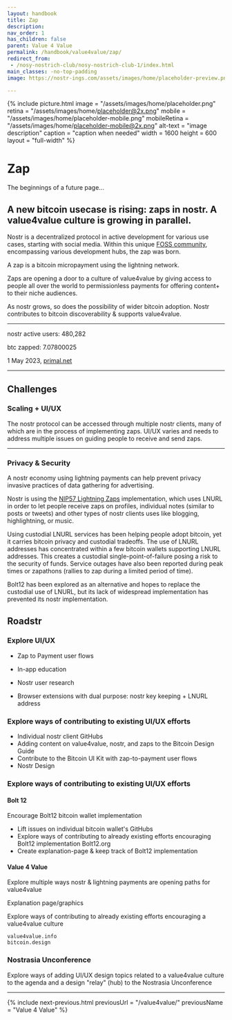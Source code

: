 ```yaml
---
layout: handbook
title: Zap
description:
nav_order: 1
has_children: false
parent: Value 4 Value
permalink: /handbook/value4value/zap/
redirect_from:
 - /nosy-nostrich-club/nosy-nostrich-club-1/index.html
main_classes: -no-top-padding
image: https://nostr-ings.com/assets/images/home/placeholder-preview.png

---
```


<!---

Editor's notes

Illustration sources:


--->

{% include picture.html
   image = "/assets/images/home/placeholder.png"
   retina = "/assets/images/home/placeholder@2x.png"
   mobile = "/assets/images/home/placeholder-mobile.png"
   mobileRetina = "/assets/images/home/placeholder-mobile@2x.png"
   alt-text = "image description"
   caption = "caption when needed"
   width = 1600
   height = 600
   layout = "full-width"
%}

# Zap

The beginnings of a future page...

## A new bitcoin usecase is rising: zaps in nostr. A value4value culture is growing in parallel.

Nostr is a decentralized protocol in active development for various use cases, starting with social media. Within this unique [FOSS community](https://github.com/nostr-protocol/nostr), encompassing various development hubs, the zap was born.

A zap is a bitcoin micropayment using the lightning network.

Zaps are opening a door to a culture of value4value by giving access to people all over the world to permissionless payments for offering content+ to their niche audiences.

As nostr grows, so does the possibility of wider bitcoin adoption. Nostr contributes to bitcoin discoverability & supports value4value.

---

nostr active users: 480,282

btc zapped: 7.07800025

1 May 2023, [primal.net](https://primal.net)

---

## Challenges

### Scaling + UI/UX

The nostr protocol can be accessed through multiple nostr clients, many of which are in the process of implementing zaps. UI/UX varies and needs to address multiple issues on guiding people to receive and send zaps.

---

### Privacy & Security

A nostr economy using lightning payments can help prevent privacy invasive practices of data gathering for advertising.

Nostr is using the [NIP57 Lightning Zaps](https://github.com/nostr-protocol/nips/blob/master/57.md) implementation, which uses LNURL in order to let people receive zaps on profiles, individual notes (similar to posts or tweets) and other types of nostr clients uses like blogging, highlightning, or music.

Using custodial LNURL services has been helping people adopt bitcoin, yet it carries bitcoin privacy and custodial tradeoffs. The use of LNURL addresses has concentrated within a few bitcoin wallets supporting LNURL addresses. This creates a custodial single-point-of-failure posing a risk to the security of funds. Service outages have also been reported during peak times or zapathons (rallies to zap during a limited period of time).

Bolt12 has been explored as an alternative and hopes to replace the custodial use of LNURL, but its lack of widespread implementation has prevented its nostr implementation.

## Roadstr

### Explore UI/UX

* Zap to Payment user flows

* In-app education

* Nostr user research

* Browser extensions with dual purpose: nostr key keeping + LNURL address

### Explore ways of contributing to existing UI/UX efforts

* Individual nostr client GitHubs
* Adding content on value4value, nostr, and zaps to the Bitcoin Design Guide
* Contribute to the Bitcoin UI Kit with zap-to-payment user flows
* Nostr Design

### Explore ways of contributing to existing UI/UX efforts

#### Bolt 12

Encourage Bolt12 bitcoin wallet implementation

* Lift issues on individual bitcoin wallet's GitHubs
* Explore ways of contributing to already existing efforts encouraging Bolt12 implementation
    Bolt12.org
* Create explanation-page & keep track of Bolt12 implementation

#### Value 4 Value

Explore multiple ways nostr & lightning payments are opening paths for value4value

Explanation page/graphics

Explore ways of contributing to already existing efforts encouraging a value4value culture

    value4value.info
    bitcoin.design

### Nostrasia Unconference

Explore ways of adding UI/UX design topics related to a value4value culture to the agenda and a design "relay" (hub) to the Nostrasia Unconference

---


{% include next-previous.html
   previousUrl = "/value4value/"
   previousName = "Value 4 Value"
%}
